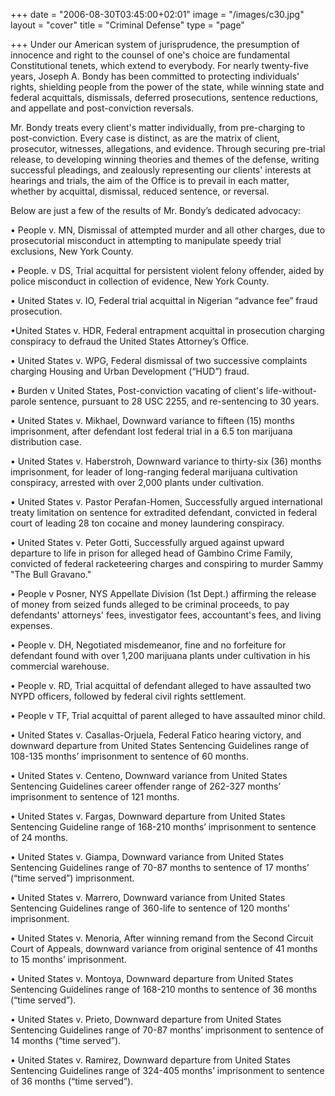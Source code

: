 +++
date = "2006-08-30T03:45:00+02:01"
image = "/images/c30.jpg"
layout = "cover"
title = "Criminal Defense"
type = "page"

+++
Under our American system of jurisprudence, the presumption of innocence and right to the counsel of one's choice are fundamental Constitutional tenets, which extend to everybody. For nearly twenty-five years, Joseph A. Bondy has been committed to protecting individuals' rights, shielding people from the power of the state, while winning state and federal acquittals, dismissals, deferred prosecutions, sentence reductions, and appellate and post-conviction reversals.

Mr. Bondy treats every client's matter individually, from pre-charging to post-conviction. Every case is distinct, as are the matrix of client, prosecutor, witnesses, allegations, and evidence. Through securing pre-trial release, to developing winning theories and themes of the defense, writing successful pleadings, and zealously representing our clients' interests at hearings and trials, the aim of the Office is to  prevail in each matter, whether by acquittal, dismissal, reduced sentence, or reversal.

Below are just a few of the results of Mr. Bondy’s dedicated advocacy:

• People v. MN, Dismissal of attempted murder and all other charges, due to prosecutorial misconduct in attempting to manipulate speedy trial exclusions, New York County.

• People. v DS, Trial acquittal for persistent violent felony offender, aided by police misconduct in collection of evidence,  New York County.

• United States v. IO, Federal trial acquittal in Nigerian “advance fee” fraud prosecution.

•United States v. HDR, Federal entrapment acquittal in prosecution charging conspiracy to defraud the United States Attorney’s Office.

• United States v. WPG, Federal dismissal of two successive complaints charging Housing and Urban Development (“HUD”) fraud.

• Burden v United States, Post-conviction vacating of client's life-without-parole sentence, pursuant to 28 USC 2255, and re-sentencing to 30 years.

• United States v. Mikhael, Downward variance to fifteen (15) months imprisonment, after defendant lost federal trial in a 6.5 ton marijuana distribution case.

• United States v. Haberstroh, Downward variance to thirty-six (36) months imprisonment, for leader of long-ranging federal marijuana cultivation conspiracy, arrested with over 2,000 plants under cultivation.

• United States v. Pastor Perafan-Homen, Successfully argued international treaty limitation on sentence for extradited defendant, convicted in federal court of leading 28 ton cocaine and money laundering conspiracy.

• United States v. Peter Gotti, Successfully argued against upward departure to life in prison for alleged head of Gambino Crime Family, convicted of federal racketeering charges and conspiring to murder Sammy "The Bull Gravano."

• People v Posner, NYS Appellate Division (1st Dept.) affirming the release of money from seized funds alleged to be criminal proceeds, to pay defendants' attorneys' fees, investigator fees, accountant's fees, and living expenses.

• People v. DH, Negotiated misdemeanor, fine and no forfeiture for defendant found with over 1,200 marijuana plants under cultivation in his commercial warehouse.

• People v. RD, Trial acquittal of defendant alleged to have assaulted two NYPD officers, followed by federal civil rights settlement.

• People v TF, Trial acquittal of parent alleged to have assaulted minor child.

• United States v. Casallas-Orjuela, Federal Fatico hearing victory, and downward departure from United States Sentencing Guidelines range of 108-135 months’ imprisonment to sentence of 60 months.

• United States v. Centeno, Downward variance from United States Sentencing Guidelines career offender range of 262-327 months’ imprisonment to sentence of 121 months.

• United States v. Fargas, Downward departure from United States Sentencing Guideline range of 168-210 months’ imprisonment to sentence of 24 months.

• United States v. Giampa, Downward variance from United States Sentencing Guidelines range of 70-87 months to sentence of 17 months’ (“time served”) imprisonment.

• United States v. Marrero, Downward variance from United States Sentencing Guidelines range of 360-life to sentence of 120 months’ imprisonment.

• United States v. Menoria, After winning remand from the Second Circuit Court of Appeals, downward variance from original sentence of 41 months to 15 months’ imprisonment.

• United States v. Montoya, Downward departure from United States Sentencing Guidelines range of 168-210 months to sentence of 36 months (“time served”).

• United States v. Prieto, Downward departure from United States Sentencing Guidelines range of 70-87 months’ imprisonment to sentence of 14 months (“time served”).

• United States v. Ramirez, Downward departure from United States Sentencing Guidelines range of 324-405 months’ imprisonment to sentence of 36 months (“time served”).